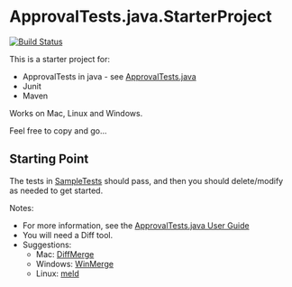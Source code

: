 # ApprovalTests.java.StarterProject

[![Build Status](../../workflows/build/badge.svg?branch=master)](../../actions?query=build%3Amaster)

This is a starter project for:

* ApprovalTests in java - see [ApprovalTests.java](https://github.com/approvals/ApprovalTests.java)
* Junit
* Maven

Works on Mac, Linux and Windows.

Feel free to copy and go...

## Starting Point

The tests in [SampleTests](https://github.com/approvals/ApprovalTests.java.StarterProject/blob/master/src/test/java/org/samples/SampleTests.java) should pass, and then you should delete/modify as needed to get started.


Notes:

* For more information, see the [ApprovalTests.java User Guide](https://github.com/approvals/ApprovalTests.Java/blob/master/approvaltests/docs/README.md#top)
* You will need a Diff tool.
* Suggestions: 
    * Mac: [DiffMerge](https://sourcegear.com/diffmerge/)
    * Windows: [WinMerge](winmerge.org/)
    * Linux: [meld](http://meldmerge.org/)


